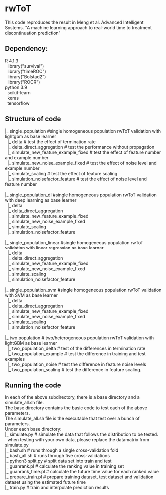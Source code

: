 # rwToT

This code reproduces the result in Meng et al. Advanced Intelligent Systems. "A machine learning approach to real-world time to treatment discontinuation prediction" <br>



## Dependency: 
R 4.1.3 <br>
  &nbsp;  library("survival") <br>
  &nbsp;  library("timeROC") <br>
  &nbsp;  library("Bolstad2") <br>
  &nbsp;  library("ROCR")<br>
python 3.9 <br>
  &nbsp;  scikit-learn <br>
  &nbsp;  keras <br>
  &nbsp;  tensorflow<br>



## Structure of code
|_ single_population #single homogeneous population rwToT validation with lightgbm as base learner <br>
  &nbsp;  |_ delta # test the effect of termination rate<br>
  &nbsp;  |_ delta_direct_aggregation # test the performance without propagation<br>
  &nbsp;  |_ simulate_new_feature_example_fixed # test the effect of feature number and example number<br>
  &nbsp;  |_ simulate_new_noise_example_fixed # test the effect of noise level and example number<br>
  &nbsp;  |_ simulate_scaling # test the effect of feature scaling<br>
  &nbsp;  |_ simulation_noisefactor_feature # test the effect of noise level and feature number<br>
<br>
|_ single_population_dl #single homogeneous population rwToT validation with deep learning as base learner<br>
 &nbsp;   |_ delta<br>
 &nbsp;   |_ delta_direct_aggregation<br>
  &nbsp;  |_ simulate_new_feature_example_fixed<br>
 &nbsp;   |_ simulate_new_noise_example_fixed<br>
 &nbsp;   |_ simulate_scaling<br>
  &nbsp;  |_ simulation_noisefactor_feature<br>
  <br>
|_ single_population_linear  #single homogeneous population rwToT validation with linear regression as base learner<br>
  &nbsp;  |_ delta<br>
  &nbsp;  |_ delta_direct_aggregation<br>
 &nbsp;   |_ simulate_new_feature_example_fixed<br>
  &nbsp;  |_ simulate_new_noise_example_fixed<br>
 &nbsp;   |_ simulate_scaling<br>
 &nbsp;   |_ simulation_noisefactor_feature<br>
 <br>
|_ single_population_svm #single homogeneous population rwToT validation with SVM as base learner<br>
 &nbsp;   |_ delta<br>
 &nbsp;   |_ delta_direct_aggregation<br>
 &nbsp;   |_ simulate_new_feature_example_fixed<br>
  &nbsp;  |_ simulate_new_noise_example_fixed<br>
 &nbsp;   |_ simulate_scaling<br>
 &nbsp;   |_ simulation_noisefactor_feature<br>
 <br>
|_ two population # two/heterogeneous population rwToT validation with lightGBM as base learner<br>
 &nbsp;   |_ two_population_delta # test of the differences in termination rate<br>
 &nbsp;   |_ two_population_example # test the difference in training and test examples<br>
 &nbsp;   |_ two_population_noise # test the difference in feature noise levels<br>
 &nbsp;   |_ two_population_scaling # test the difference in feature scaling.<br>


## Running the code
In each of the above subdirectory, there is a base directory and a simulate_all.sh file. <br>
The base directory contains the basic code to test each of the above parameters. <br>
The simulate_all.sh file is the executable that test over a bunch of parameters.<br>
Under each base directory:<br>
|_ simulate.py # simulate the data that follows the distribution to be tested. <br>
  &nbsp;  when testing with your own data, please replace the datamatrix from simulate.py<br>
|_ bash.sh # runs through a single cross-validation fold<br>
|_ bash_all.sh # runs through five cross-validations<br>
|_ python3 split.py # split data set into train and test<br>
|_ guanrank.pl # calculate the ranking value in training set<br>
|_ guanrank_time.pl # calculate the future time value for each ranked value<br>
|_ prepare_train.pl # prepare training dataset, test dataset and validation dataset using the estimated future time<br>
|_ train.py # train and interpolate prediction results<br>

 
